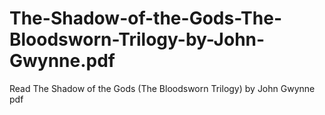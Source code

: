 # The-Shadow-of-the-Gods-The-Bloodsworn-Trilogy-by-John-Gwynne.pdf
Read The Shadow of the Gods (The Bloodsworn Trilogy) by John Gwynne pdf
